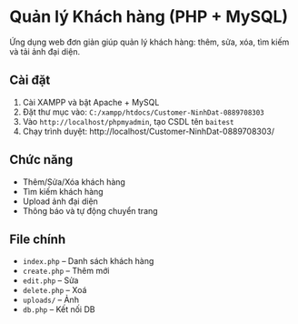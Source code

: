 # Quản lý Khách hàng (PHP + MySQL)

Ứng dụng web đơn giản giúp quản lý khách hàng: thêm, sửa, xóa, tìm kiếm và tải ảnh đại diện.

## Cài đặt
1. Cài XAMPP và bật Apache + MySQL
2. Đặt thư mục vào: `C:/xampp/htdocs/Customer-NinhDat-0889708303`
3. Vào `http://localhost/phpmyadmin`, tạo CSDL tên `baitest`
4. Chạy trình duyệt:  http://localhost/Customer-NinhDat-0889708303/

## Chức năng
- Thêm/Sửa/Xóa khách hàng
- Tìm kiếm khách hàng
- Upload ảnh đại diện
- Thông báo và tự động chuyển trang

## File chính
- `index.php` – Danh sách khách hàng  
- `create.php` – Thêm mới  
- `edit.php` – Sửa  
- `delete.php` – Xoá  
- `uploads/` – Ảnh  
- `db.php` – Kết nối DB
